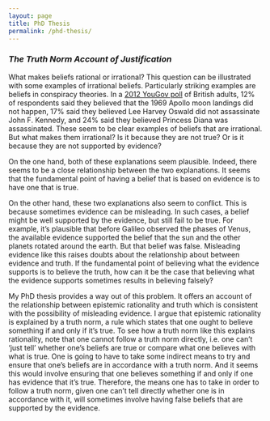 ```yaml
---
layout: page
title: PhD Thesis
permalink: /phd-thesis/
---
```


### *The Truth Norm Account of Justification*

What makes beliefs rational or irrational? This question can be illustrated with some examples of irrational beliefs. Particularly striking examples are beliefs in conspiracy theories. In a [2012 YouGov poll](https://yougov.co.uk/news/2012/07/04/we-ask-conspiracy-theories/) of British adults, 12% of respondents said they believed that the 1969 Apollo moon landings did not happen, 17% said they believed Lee Harvey Oswald did not assassinate John F. Kennedy, and 24% said they believed Princess Diana was assassinated. These seem to be clear examples of beliefs that are irrational. But what makes them irrational? Is it because they are not true? Or is it because they are not supported by evidence?

On the one hand, both of these explanations seem plausible. Indeed, there seems to be a close relationship between the two explanations. It seems that the fundamental point of having a belief that is based on evidence is to have one that is true.

On the other hand, these two explanations also seem to conflict. This is because sometimes evidence can be misleading. In such cases, a belief might be well supported by the evidence, but still fail to be true. For example, it’s plausible that before Galileo observed the phases of Venus, the available evidence supported the belief that the sun and the other planets rotated around the earth. But that belief was false. Misleading evidence like this raises doubts about the relationship about between evidence and truth. If the fundamental point of believing what the evidence supports is to believe the truth, how can it be the case that believing what the evidence supports sometimes results in believing falsely?

My PhD thesis provides a way out of this problem. It offers an account of the relationship between epistemic rationality and truth which is consistent with the possibility of misleading evidence. I argue that epistemic rationality is explained by a truth norm, a rule which states that one ought to believe something if and only if it’s true. To see how a truth norm like this explains rationality, note that one cannot follow a truth norm directly, i.e. one can’t ‘just tell’ whether one’s beliefs are true or compare what one believes with what is true. One is going to have to take some indirect means to try and ensure that one’s beliefs are in accordance with a truth norm. And it seems this would involve ensuring that one believes something if and only if one has evidence that it’s true. Therefore, the means one has to take in order to follow a truth norm, given one can’t tell directly whether one is in accordance with it, will sometimes involve having false beliefs that are supported by the evidence.

